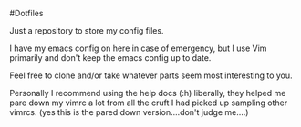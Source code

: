 #Dotfiles

Just a repository to store my config files.

I have my emacs config on here in case of emergency, but I use Vim primarily and
don't keep the emacs config up to date.

Feel free to clone and/or take whatever parts seem most interesting to you.

Personally I recommend using the help docs (:h) liberally, they helped me pare down
my vimrc a lot from all the cruft I had picked up sampling other vimrcs.
(yes this is the pared down version....don't judge me....)
